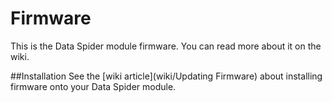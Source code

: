 Firmware
========

This is the Data Spider module firmware. You can read more about it on the wiki.

##Installation
See the [wiki article](wiki/Updating Firmware) about installing firmware onto your Data Spider module.

